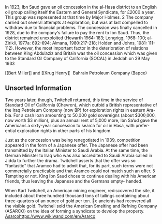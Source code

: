 In 1923, Ibn Saud gave an oil concession in the al-Hasa district to an English oil 
group calling itself the Eastern and General Syndicate, for £2000 a year. This group 
was represented at that time by Major Holmes. 2 The company carried out several 
attempts at exploration, but was at last compelled to withdraw due to financial 
problems. The concession was finally cancelled in 1928, due to the company's failure 
to pay the rent to Ibn Saud. Thus, the district remained unexploited (Howarth 
1964: 183; Longrigg, 1968: 100; al-Zirikli, 1977a: 692-694; Almana, 1980:217-218; 
Holden and Johns, 1981: 111-112). However, the most important factor in the 
deterioration of relations between King Abdulaziz and Britain was the oil concession 
which was given to the Standard Oil Company of California (SOCAL) in Jeddah on 
29 May 1933 

[[Bert Miller]] and [[Krug Henry]]  Bahrain Petroleum Company (Bapco)
## Unsorted Information 
Two years later, though, Twitchell returned, this time in the service of Standard Oil of California (Chevron), which outbid a British representative of the Iraq Petroleum Company (now BP) for exploration rights in eastern Ara- bia. For a cash loan amounting to 50,000 gold sovereigns (about $300,000, now worth $3 million), plus an annual rent of 5,000 more, Ibn Sa’ud gave the Americans a sixty-year concession to search for oil in Hasa, with prefer- ential exploration rights in other parts of his kingdom. 

Just as the concession was being renegotiated in 1939, competition appeared in the form of a Japanese offer. The Japanese offer had been transmitted by the Italian Minister to Saudi Arabia. At the same time, the German Minister to Iraq who was also accredited to Saudi Arabia called in Jidda to further the drama. Twitchell asserts that the offer was so "fantastic" that Aramco had to admit that, for its part, such terms were not commercially practicable and that Aramco could not match such an offer. 5 Tempting or not.
King Ibn Saud chose to continue dealing with his American friends, thus leaving the Japanese and the Germans empty- handed.

When Karl Twitchell, an American mining engineer, rediscovered the site, it included about three hundred thousand tons of tailings containing about three-quarters of an ounce of gold per ton. e ancients had recovered all the visible gold. Twitchell sold the American Smelting and Refning Company (ASARCO) on the idea of forming a syndicate to develop the property. [Asarco](https://www.wikiwand.com/en/Asarco)https://www.wikiwand.com/en/Asarco
